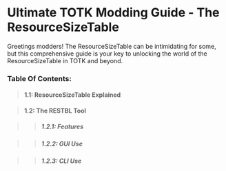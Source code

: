 # Ultimate TOTK Modding Guide - The ResourceSizeTable
  
Greetings modders! The ResourceSizeTable can be intimidating for some, but this comprehensive guide is your key to unlocking the world of the ResourceSizeTable in TOTK and beyond.
  
### Table Of Contents:
  
> #### 1.1: ResourceSizeTable Explained
  
> #### 1.2: The RESTBL Tool
  
>> ##### 1.2.1: Features
  
>> ##### 1.2.2: GUI Use
  
>> ##### 1.2.3: CLI Use